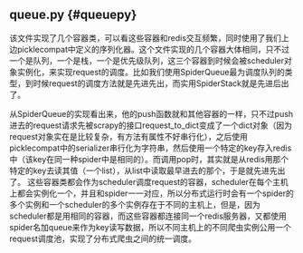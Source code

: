 ## queue.py {#queuepy}

该文件实现了几个容器类，可以看这些容器和redis交互频繁，同时使用了我们上边picklecompat中定义的序列化器。这个文件实现的几个容器大体相同，只不过一个是队列，一个是栈，一个是优先级队列，这三个容器到时候会被scheduler对象实例化，来实现request的调度。比如我们使用SpiderQueue最为调度队列的类型，到时候request的调度方法就是先进先出，而实用SpiderStack就是先进后出了。

从SpiderQueue的实现看出来，他的push函数就和其他容器的一样，只不过push进去的request请求先被scrapy的接口request\_to\_dict变成了一个dict对象（因为request对象实在是比较复杂，有方法有属性不好串行化），之后使用picklecompat中的serializer串行化为字符串，然后使用一个特定的key存入redis中（该key在同一种spider中是相同的）。而调用pop时，其实就是从redis用那个特定的key去读其值（一个list），从list中读取最早进去的那个，于是就先进先出了。 这些容器类都会作为scheduler调度request的容器，scheduler在每个主机上都会实例化一个，并且和spider一一对应，所以分布式运行时会有一个spider的多个实例和一个scheduler的多个实例存在于不同的主机上，但是，因为scheduler都是用相同的容器，而这些容器都连接同一个redis服务器，又都使用spider名加queue来作为key读写数据，所以不同主机上的不同爬虫实例公用一个request调度池，实现了分布式爬虫之间的统一调度。

